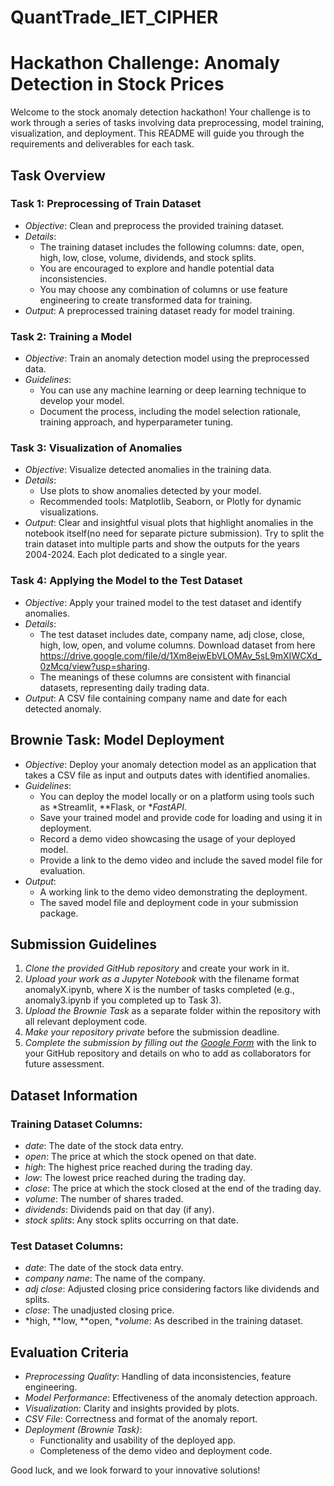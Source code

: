 # QuantTrade_IET_CIPHER
# Hackathon Challenge: Anomaly Detection in Stock Prices

Welcome to the stock anomaly detection hackathon! Your challenge is to work through a series of tasks involving data preprocessing, model training, visualization, and deployment. This README will guide you through the requirements and deliverables for each task.

## Task Overview

### Task 1: Preprocessing of Train Dataset
- *Objective*: Clean and preprocess the provided training dataset.
- *Details*:
  - The training dataset includes the following columns: date, open, high, low, close, volume, dividends, and stock splits.
  - You are encouraged to explore and handle potential data inconsistencies.
  - You may choose any combination of columns or use feature engineering to create transformed data for training.
- *Output*: A preprocessed training dataset ready for model training.

### Task 2: Training a Model
- *Objective*: Train an anomaly detection model using the preprocessed data.
- *Guidelines*:
  - You can use any machine learning or deep learning technique to develop your model.
  - Document the process, including the model selection rationale, training approach, and hyperparameter tuning.

### Task 3: Visualization of Anomalies
- *Objective*: Visualize detected anomalies in the training data.
- *Details*:
  - Use plots to show anomalies detected by your model.
  - Recommended tools: Matplotlib, Seaborn, or Plotly for dynamic visualizations.
- *Output*: Clear and insightful visual plots that highlight anomalies in the notebook itself(no need for separate picture submission). Try to split the train dataset into multiple parts and show the outputs for the years 2004-2024. Each plot dedicated to a single year.

### Task 4: Applying the Model to the Test Dataset
- *Objective*: Apply your trained model to the test dataset and identify anomalies.
- *Details*:
  - The test dataset includes date, company name, adj close, close, high, low, open, and volume columns. Download dataset from here https://drive.google.com/file/d/1Xm8ejwEbVLOMAv_5sL9mXIWCXd_0zMcq/view?usp=sharing.
  - The meanings of these columns are consistent with financial datasets, representing daily trading data.
- *Output*: A CSV file containing company name and date for each detected anomaly.

## Brownie Task: Model Deployment
- *Objective*: Deploy your anomaly detection model as an application that takes a CSV file as input and outputs dates with identified anomalies.
- *Guidelines*:
  - You can deploy the model locally or on a platform using tools such as *Streamlit, **Flask, or **FastAPI*.
  - Save your trained model and provide code for loading and using it in deployment.
  - Record a demo video showcasing the usage of your deployed model.
  - Provide a link to the demo video and include the saved model file for evaluation.
- *Output*:
  - A working link to the demo video demonstrating the deployment.
  - The saved model file and deployment code in your submission package.

## Submission Guidelines
1. *Clone the provided GitHub repository* and create your work in it.
2. *Upload your work as a Jupyter Notebook* with the filename format anomalyX.ipynb, where X is the number of tasks completed (e.g., anomaly3.ipynb if you completed up to Task 3).
3. *Upload the Brownie Task* as a separate folder within the repository with all relevant deployment code.
4. *Make your repository private* before the submission deadline.
5. *Complete the submission by filling out the [Google Form](#)* with the link to your GitHub repository and details on who to add as collaborators for future assessment.

## Dataset Information
### Training Dataset Columns:
- *date*: The date of the stock data entry.
- *open*: The price at which the stock opened on that date.
- *high*: The highest price reached during the trading day.
- *low*: The lowest price reached during the trading day.
- *close*: The price at which the stock closed at the end of the trading day.
- *volume*: The number of shares traded.
- *dividends*: Dividends paid on that day (if any).
- *stock splits*: Any stock splits occurring on that date.

### Test Dataset Columns:
- *date*: The date of the stock data entry.
- *company name*: The name of the company.
- *adj close*: Adjusted closing price considering factors like dividends and splits.
- *close*: The unadjusted closing price.
- *high, **low, **open, **volume*: As described in the training dataset.

## Evaluation Criteria
- *Preprocessing Quality*: Handling of data inconsistencies, feature engineering.
- *Model Performance*: Effectiveness of the anomaly detection approach.
- *Visualization*: Clarity and insights provided by plots.
- *CSV File*: Correctness and format of the anomaly report.
- *Deployment (Brownie Task)*:
  - Functionality and usability of the deployed app.
  - Completeness of the demo video and deployment code.

Good luck, and we look forward to your innovative solutions!
